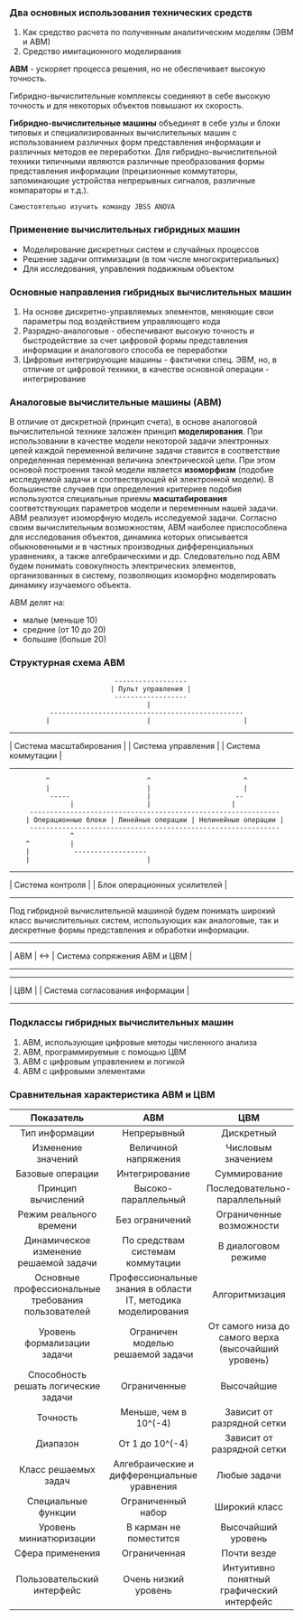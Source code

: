 ### Два основных использования технических средств

1) Как средство расчета по полученным аналитическим моделям (ЭВМ и АВМ)
2) Средство имитационного моделирвания

**АВМ** - ускоряет процесса решения, но не обеспечивает высокую точность.

Гибридно-вычислительные комплексы соединяют в себе высокую точность и для некоторых объектов повышают их скорость.

**Гибридно-вычислительные машины** объединят в себе узлы и блоки типовых и специализированных вычислительных машин с использованием различных форм представления информации и различных методов ее переработки. Для гибридно-вычислительной техники типичными являются различные преобразования формы представления информации (прецизионные коммутаторы, запоминающие устройства непрерывных сигналов, различные компараторы и т.д.).

    Самостоятельно изучить команду JBSS ANOVA
    
### Применение вычислительных гибридных машин

- Моделирование дискретных систем и случайных процессов
- Решение задачи оптимизации (в том числе многокритериальных)
- Для исследования, управления подвижным объектом 


### Основные направления гибридных вычислительных машин

1) На основе дискретно-управляемых элементов, меняющие свои параметры под воздействием управляющего кода
2) Разрядно-аналоговые - обеспечивают высокую точность и быстродействие за счет цифровой формы представления информации и аналогового способа ее переработки
3) Цифровые интегрирующие машины - фактичеки спец. ЭВМ, но, в отличие от цифровой техники, в качестве основной операции - интегрирование


### Аналоговые вычислительные машины (АВМ)

В отличие от дискретной (принцип счета), в основе аналоговой вычислительной технике заложен принцип **моделирования**. При использовании в качестве модели некоторой задачи электронных цепей каждой переменной величине задачи ставится в соответствие определенная переменная величина электрической цепи. При этом основой построения такой модели является **изоморфизм** (подобие исследуемой задачи и соотвествующей ей электронной модели). В большинстве случаев при определения критериев подобия используются специальные приемы **масштабирования** соответствующих параметров модели и переменным нашей задачи. АВМ реализует изоморфную модель исследуемой задачи. Согласно своим вычислительным возможностям, АВМ наиболее приспособлена для исследования объектов, динамика которых описывается обыкновенными и в частных производных дифференциальных уравнениях, а также алгебраическими и др. Следовательно под АВМ будем понимать совокупность электрических элементов, организованных в систему, позволяющих изоморфно моделировать динамику изучаемого объекта.

АВМ делят на:
- малые (меньше 10)
- средние (от 10 до 20)
- большие (больше 20)


### Структурная схема АВМ
                              ------------------
                             | Пульт управления |
                              ------------------
                                      |
              ------------------------------------------------
             |                        |                       |
 -------------------------   --------------------   --------------------
| Система масштабирования | | Система управления | | Система коммутации |
 -------------------------   --------------------   --------------------
             ^                        ^                       ^
             |                        |                       |
              -----                   |                     --
                   |                  |                    |
         --------------------------------------------------------------
        | Операционные блоки | Линейные операции | Нелинейные операции |
         --------------------------------------------------------------
                   ^
        ^          |
        |           ------------------
        |                             |
 ------------------   ------------------------------
| Система контроля | | Блок операционных усилителей |
 ------------------   ------------------------------


Под гибридной вычислительной машиной будем понимать широкий класс вычислительных систем, использующих как аналоговые, так и дескретные формы представления и обработки информации.

 -----       ------------------------------
| АВМ | <-> | Система сопряжения АВМ и ЦВМ |
 -----       ------------------------------

 -----       ---------------------------------
| ЦВМ |     | Система согласования информации |
 -----       ---------------------------------

### Подклассы гибридных вычислительных машин

1) АВМ, использующие цифровые методы численного анализа
2) АВМ, программируемые с помощью ЦВМ
3) АВМ с цифровым управлением и логикой
4) АВМ с цифровыми элементами


### Сравнительная характеристика АВМ и ЦВМ

| Показатель | АВМ | ЦВМ |
|:----------:|:---:|:---:|
| Тип информации | Непрерывный | Дискретный |
| Изменение значений | Величиной напряжения | Числовым значением |
| Базовые операции | Интегрирование | Суммирование |
| Принцип вычислений | Высоко-параллельный | Последовательно-параллельный | 
| Режим реального времени | Без ограничений | Ограниченные возможности |
| Динамическое изменение решаемой задачи | По средствам системам коммутации | В диалоговом режиме |
| Основные профессиональные требования пользователей | Профессиональные знания в области IT, методика моделирования | Алгоритмизация |
| Уровень формализации задачи | Ограничен моделью решаемой задачи | От самого низа до самого верха (высочайший уровень) |
| Способность решать логические задачи | Ограниченные | Высочайшие |
| Точность | Меньше, чем в 10^(-4) | Зависит от разрядной сетки |
| Диапазон | От 1 до 10^(-4) | Зависит от разрядной сетки |
| Класс решаемых задач | Алгебраические и дифференциальные уравнения | Любые задачи |
| Специальные функции | Ограниченный набор | Широкий класс |
| Уровень миниатюризации | В карман не поместится | Высочайший уровень |
| Сфера применения | Ограниченная | Почти везде |
| Пользовательский интерфейс | Очень низкий уровень | Интуитивно понятный графический интерфейс | 